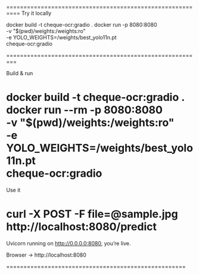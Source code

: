 


==========================================================
Try it locally

docker build -t cheque-ocr:gradio .
docker run -p 8080:8080 \
           -v "$(pwd)/weights:/weights:ro" \
           -e YOLO_WEIGHTS=/weights/best_yolo11n.pt \
           cheque-ocr:gradio

=========================================================

Build & run

docker build -t cheque-ocr:gradio .
docker run --rm -p 8080:8080 \
           -v "$(pwd)/weights:/weights:ro" \
           -e YOLO_WEIGHTS=/weights/best_yolo11n.pt \
           cheque-ocr:gradio
=========================================================

Use it

curl -X POST -F file=@sample.jpg http://localhost:8080/predict
==========================================================
Uvicorn running on http://0.0.0.0:8080, you’re live.

Browser → http://localhost:8080

====================================================